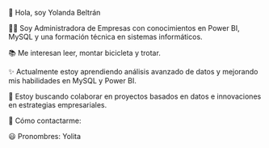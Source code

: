 👋 Hola, soy Yolanda Beltrán 

👩‍🏫 Soy Administradora de Empresas con conocimientos en Power BI, MySQL y una formación técnica en sistemas informáticos.

📚 Me interesan leer, montar bicicleta y trotar.

✨ Actualmente estoy aprendiendo análisis avanzado de datos y mejorando mis habilidades en MySQL y Power BI.

👥 Estoy buscando colaborar en proyectos basados en datos e innovaciones en estrategias empresariales.

📧 Cómo contactarme:

😃 Pronombres: Yolita

 

<!---
GBYolanda/GBYolanda is a ✨ special ✨ repository because its `README.md` (this file) appears on your GitHub profile.
You can click the Preview link to take a look at your changes.
--->
